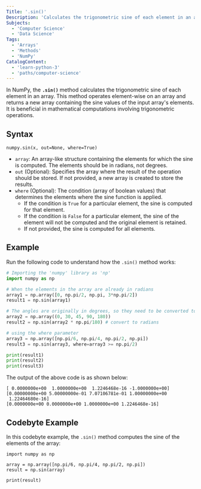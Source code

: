 ```yaml
---
Title: '.sin()'
Description: 'Calculates the trigonometric sine of each element in an array.'
Subjects:
  - 'Computer Science'
  - 'Data Science'
Tags:
  - 'Arrays'
  - 'Methods'
  - 'NumPy'
CatalogContent:
  - 'learn-python-3'
  - 'paths/computer-science'
---
```


In NumPy, the **`.sin()`** method calculates the trigonometric sine of each element in an array. This method operates element-wise on an array and returns a new array containing the sine values of the input array's elements. It is beneficial in mathematical computations involving trigonometric operations.

## Syntax

```pseudo
numpy.sin(x, out=None, where=True)
```

- `array`: An array-like structure containing the elements for which the sine is computed. The elements should be in radians, not degrees.
- `out` (Optional): Specifies the array where the result of the operation should be stored. If not provided, a new array is created to store the results.
- `where` (Optional): The condition (array of boolean values) that determines the elements where the sine function is applied.
  - If the condition is `True` for a particular element, the sine is computed for that element.
  - If the condition is `False` for a particular element, the sine of the element will not be computed and the original element is retained.
  - If not provided, the sine is computed for all elements.

## Example

Run the following code to understand how the `.sin()` method works:

```py
# Importing the 'numpy' library as 'np'
import numpy as np

# When the elements in the array are already in radians
array1 = np.array([0, np.pi/2, np.pi, 3*np.pi/2])
result1 = np.sin(array1)

# The angles are originally in degrees, so they need to be converted to radians
array2 = np.array((0, 30, 45, 90, 180))
result2 = np.sin(array2 * np.pi/180) # convert to radians

# using the where parameter
array3 = np.array([np.pi/6, np.pi/4, np.pi/2, np.pi])
result3 = np.sin(array3, where=array3 >= np.pi/2)

print(result1)
print(result2)
print(result3)
```

The output of the above code is as shown below:

```shell
[ 0.0000000e+00  1.0000000e+00  1.2246468e-16 -1.0000000e+00]
[0.00000000e+00 5.00000000e-01 7.07106781e-01 1.00000000e+00
 1.22464680e-16]
[0.0000000e+00 0.0000000e+00 1.0000000e+00 1.2246468e-16]
```

## Codebyte Example

In this codebyte example, the `.sin()` method computes the sine of the elements of the array:

```codebyte/python
import numpy as np

array = np.array([np.pi/6, np.pi/4, np.pi/2, np.pi])
result = np.sin(array)

print(result)
```
